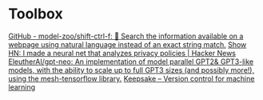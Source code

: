 # Toolbox

[GitHub - model-zoo/shift-ctrl-f: 🔎 Search the information available on a webpage using natural language instead of an exact string match.](https://github.com/model-zoo/shift-ctrl-f)
[Show HN: I made a neural net that analyzes privacy policies | Hacker News](https://news.ycombinator.com/item?id=21042468)
[EleutherAI/gpt-neo: An implementation of model parallel GPT2& GPT3-like models, with the ability to scale up to full GPT3 sizes (and possibly more!), using the mesh-tensorflow library.](https://github.com/EleutherAI/gpt-neo/)
[Keepsake – Version control for machine learning](https://keepsake.ai/)
